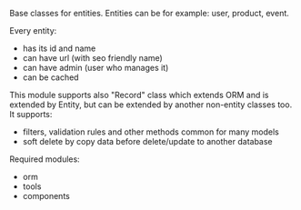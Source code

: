 Base classes for entities.
Entities can be for example: user, product, event.

Every entity:
 - has its id and name
 - can have url (with seo friendly name)
 - can have admin (user who manages it)
 - can be cached

This module supports also "Record" class which extends ORM and is extended by Entity,
but can be extended by another non-entity classes too. It supports:
 - filters, validation rules and other methods common for many models
 - soft delete by copy data before delete/update to another database

Required modules:
 - orm
 - tools
 - components
